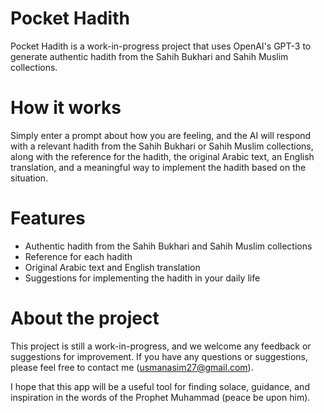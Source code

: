
# Pocket Hadith
Pocket Hadith is a work-in-progress project that uses OpenAI's GPT-3 to generate authentic hadith from the Sahih Bukhari and Sahih Muslim collections.

# How it works
Simply enter a prompt about how you are feeling, and the AI will respond with a relevant hadith from the Sahih Bukhari or Sahih Muslim collections, along with the reference for the hadith, the original Arabic text, an English translation, and a meaningful way to implement the hadith based on the situation.

# Features
- Authentic hadith from the Sahih Bukhari and Sahih Muslim collections
- Reference for each hadith
- Original Arabic text and English translation
- Suggestions for implementing the hadith in your daily life

# About the project
This project is still a work-in-progress, and we welcome any feedback or suggestions for improvement. If you have any questions or suggestions, please feel free to contact me (usmanasim27@gmail.com).

I hope that this app will be a useful tool for finding solace, guidance, and inspiration in the words of the Prophet Muhammad (peace be upon him).
